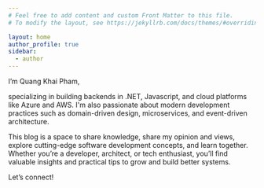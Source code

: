 ```yaml
---
# Feel free to add content and custom Front Matter to this file.
# To modify the layout, see https://jekyllrb.com/docs/themes/#overriding-theme-defaults

layout: home
author_profile: true
sidebar:
  - author
---
```


I’m Quang Khai Pham,

specializing in building backends in .NET, Javascript, and cloud platforms like Azure and AWS. I'm also passionate about modern development practices such as domain-driven design, microservices, and event-driven architecture.

This blog is a space to share knowledge, share my opinion and views, explore cutting-edge software development concepts, and learn together. Whether you’re a developer, architect, or tech enthusiast, you’ll find valuable insights and practical tips to grow and build better systems. 

Let’s connect!